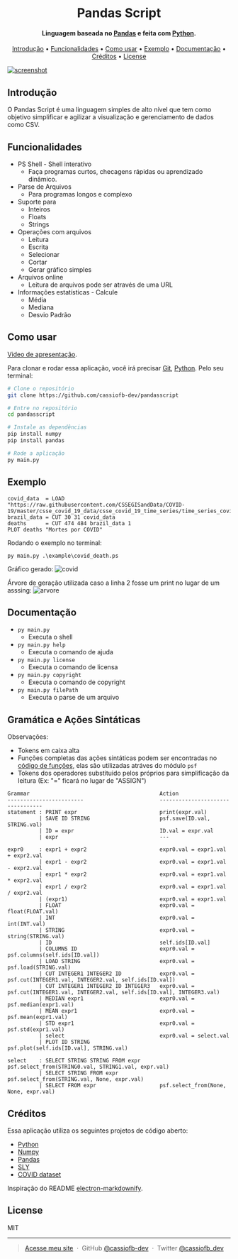 <h1 align="center">
  Pandas Script
</h1>

<h4 align="center">Linguagem baseada no <a href="https://pandas.pydata.org/">Pandas</a> e feita com <a href="https://www.python.org/">Python</a>.</h4>

<p align="center">
  <a href="#introdução">Introdução</a> •
  <a href="#funcionalidades">Funcionalidades</a> •
  <a href="#como-usar">Como usar</a> •
  <a href="#exemplo">Exemplo</a> •
  <a href="#documentação">Documentação</a> •
  <a href="#créditos">Créditos</a> •
  <a href="#license">License</a>
</p>

[![screenshot](https://i.imgur.com/nWrDkmN.png)](https://www.youtube.com/watch?v=JWDCLF0NqS8)

## Introdução
O Pandas Script é uma linguagem simples de alto nível que tem como objetivo simplificar e agilizar a visualização e gerenciamento de dados como CSV.

## Funcionalidades

* PS Shell - Shell interativo
  - Faça programas curtos, checagens rápidas ou aprendizado dinâmico.
* Parse de Arquivos
  - Para programas longos e complexo
* Suporte para
  - Inteiros
  - Floats
  - Strings
* Operações com arquivos
  - Leitura
  - Escrita
  - Selecionar
  - Cortar
  - Gerar gráfico simples
* Arquivos online
  - Leitura de arquivos pode ser através de uma URL
* Informações estatísticas - Calcule
  - Média
  - Mediana
  - Desvio Padrão

## Como usar

[Video de apresentação](https://www.youtube.com/watch?v=JWDCLF0NqS8).

Para clonar e rodar essa aplicação, você irá precisar [Git](https://git-scm.com), [Python](https://www.python.org/). Pelo seu terminal:

```bash
# Clone o repositório
git clone https://github.com/cassiofb-dev/pandasscript

# Entre no repositório
cd pandasscript

# Instale as dependências
pip install numpy
pip install pandas

# Rode a aplicação
py main.py
```

## Exemplo
```
covid_data  = LOAD "https://raw.githubusercontent.com/CSSEGISandData/COVID-19/master/csse_covid_19_data/csse_covid_19_time_series/time_series_covid19_deaths_global.csv"
brazil_data = CUT 30 31 covid_data
deaths      = CUT 474 484 brazil_data 1
PLOT deaths "Mortes por COVID"
```

Rodando o exemplo no terminal:
```
py main.py .\example\covid_death.ps
```

Gráfico gerado:
![covid](https://i.imgur.com/455rc7J.png)

Árvore de geração utilizada caso a linha 2 fosse um print no lugar de um asssing:
![arvore](https://i.imgur.com/3q7fWa5.png)

## Documentação

- ``py main.py``
  - Executa o shell
- ``py main.py help``
  - Executa o comando de ajuda
- ``py main.py license``
  - Executa o comando de licensa
- ``py main.py copyright``
  - Executa o comando de copyright
- ``py main.py filePath``
  - Executa o parse de um arquivo

## Gramática e Ações Sintáticas

Observações:
- Tokens em caixa alta
- Funções completas das ações sintáticas podem ser encontradas no [código de funções](https://github.com/cassiofb-dev/pandasscript/blob/master/lang/PSFunctions.py), elas são utilizadas atráves do módulo ``psf``
- Tokens dos operadores substituido pelos próprios para simplificação da leitura (Ex: "=" ficará no lugar de "ASSIGN")
```bnf
Grammar                                         Action
------------------------                        ---------------------------------
statement : PRINT expr                          print(expr.val)
          | SAVE ID STRING                      psf.save(ID.val, STRING.val)
          | ID = expr                           ID.val = expr.val
          | expr                                ---

expr0     : expr1 + expr2                       expr0.val = expr1.val + expr2.val
          | expr1 - expr2                       expr0.val = expr1.val - expr2.val
          | expr1 * expr2                       expr0.val = expr1.val * expr2.val
          | expr1 / expr2                       expr0.val = expr1.val / expr2.val
          | (expr1)                             expr0.val = expr1.val
          | FLOAT                               expr0.val = float(FLOAT.val)
          | INT                                 expr0.val = int(INT.val)
          | STRING                              expr0.val = string(STRING.val)
          | ID                                  self.ids[ID.val]
          | COLUMNS ID                          expr0.val = psf.columns(self.ids[ID.val])
          | LOAD STRING                         expr0.val = psf.load(STRING.val)
          | CUT INTEGER1 INTEGER2 ID            expr0.val = psf.cut(INTEGER1.val, INTEGER2.val, self.ids[ID.val])
          | CUT INTEGER1 INTEGER2 ID INTEGER3   expr0.val = psf.cut(INTEGER1.val, INTEGER2.val, self.ids[ID.val], INTEGER3.val)
          | MEDIAN expr1                        expr0.val = psf.median(expr1.val)
          | MEAN expr1                          expr0.val = psf.mean(expr1.val)
          | STD expr1                           expr0.val = psf.std(expr1.val)
          | select                              expr0.val = select.val
          | PLOT ID STRING                      psf.plot(self.ids[ID.val], STRING.val)

select    : SELECT STRING STRING FROM expr      psf.select_from(STRING0.val, STRING1.val, expr.val)
          | SELECT STRING FROM expr             psf.select_from(STRING.val, None, expr.val)
          | SELECT FROM expr                    psf.select_from(None, None, expr.val)
```

## Créditos

Essa aplicação utiliza os seguintes projetos de código aberto:

- [Python](https://www.python.org/)
- [Numpy](https://numpy.org/)
- [Pandas](https://pandas.pydata.org/)
- [SLY](https://github.com/dabeaz/sly)
- [COVID dataset](https://github.com/CSSEGISandData/COVID-19)

Inspiração do README [electron-markdownify](https://github.com/amitmerchant1990/electron-markdownify).

## License

MIT

---

> [Acesse meu site](https://cassiofernando.netlify.app/) &nbsp;&middot;&nbsp;
> GitHub [@cassiofb-dev](https://github.com/cassiofb-dev) &nbsp;&middot;&nbsp;
> Twitter [@cassiofb_dev](https://twitter.com/cassiofb_dev)
